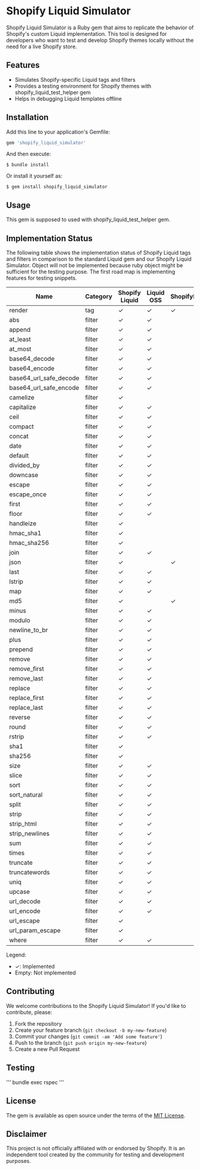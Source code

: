 # Shopify Liquid Simulator

Shopify Liquid Simulator is a Ruby gem that aims to replicate the behavior of Shopify's custom Liquid implementation. This tool is designed for developers who want to test and develop Shopify themes locally without the need for a live Shopify store.

## Features

- Simulates Shopify-specific Liquid tags and filters
- Provides a testing environment for Shopify themes with shopify_liquid_test_helper gem
- Helps in debugging Liquid templates offline

## Installation

Add this line to your application's Gemfile:

```ruby
gem 'shopify_liquid_simulator'
```

And then execute:

```
$ bundle install
```

Or install it yourself as:

```
$ gem install shopify_liquid_simulator
```

## Usage

This gem is supposed to used with shopify_liquid_test_helper gem. 


## Implementation Status

The following table shows the implementation status of Shopify Liquid tags and filters in comparison to the standard Liquid gem and our Shopify Liquid Simulator.
Object will not be implemented because ruby object might be sufficient for the testing purpose.
The first road map is implementing features for testing snippets.

| Name | Category | Shopify Liquid | Liquid OSS | ShopifyLiquidSimulator |
|------|----------|----------------|------------|------------------------|
| render | tag | ✓ | ✓ | ✓ |
| abs | filter | ✓ | ✓ | |
| append | filter | ✓ | ✓ | |
| at_least | filter | ✓ | ✓ | |
| at_most | filter | ✓ | ✓ | |
| base64_decode | filter | ✓ | ✓ | |
| base64_encode | filter | ✓ | ✓ | |
| base64_url_safe_decode | filter | ✓ | ✓ | |
| base64_url_safe_encode | filter | ✓ | ✓ | |
| camelize | filter | ✓ | | |
| capitalize | filter | ✓ | ✓ | |
| ceil | filter | ✓ | ✓ | |
| compact | filter | ✓ | ✓ | |
| concat | filter | ✓ | ✓ | |
| date | filter | ✓ | ✓ | |
| default | filter | ✓ | ✓ | |
| divided_by | filter | ✓ | ✓ | |
| downcase | filter | ✓ | ✓ | |
| escape | filter | ✓ | ✓ | |
| escape_once | filter | ✓ | ✓ | |
| first | filter | ✓ | ✓ | |
| floor | filter | ✓ | ✓ | |
| handleize | filter | ✓ | | |
| hmac_sha1 | filter | ✓ | | |
| hmac_sha256 | filter | ✓ | | |
| join | filter | ✓ | ✓ | |
| json | filter | ✓ | | ✓ |
| last | filter | ✓ | ✓ | |
| lstrip | filter | ✓ | ✓ | |
| map | filter | ✓ | ✓ | |
| md5 | filter | ✓ | | ✓ |
| minus | filter | ✓ | ✓ | |
| modulo | filter | ✓ | ✓ | |
| newline_to_br | filter | ✓ | ✓ | |
| plus | filter | ✓ | ✓ | |
| prepend | filter | ✓ | ✓ | |
| remove | filter | ✓ | ✓ | |
| remove_first | filter | ✓ | ✓ | |
| remove_last | filter | ✓ | ✓ | |
| replace | filter | ✓ | ✓ | |
| replace_first | filter | ✓ | ✓ | |
| replace_last | filter | ✓ | ✓ | |
| reverse | filter | ✓ | ✓ | |
| round | filter | ✓ | ✓ | |
| rstrip | filter | ✓ | ✓ | |
| sha1 | filter | ✓ | | |
| sha256 | filter | ✓ | | |
| size | filter | ✓ | ✓ | |
| slice | filter | ✓ | ✓ | |
| sort | filter | ✓ | ✓ | |
| sort_natural | filter | ✓ | ✓ | |
| split | filter | ✓ | ✓ | |
| strip | filter | ✓ | ✓ | |
| strip_html | filter | ✓ | ✓ | |
| strip_newlines | filter | ✓ | ✓ | |
| sum | filter | ✓ | ✓ | |
| times | filter | ✓ | ✓ | |
| truncate | filter | ✓ | ✓ | |
| truncatewords | filter | ✓ | ✓ | |
| uniq | filter | ✓ | ✓ | |
| upcase | filter | ✓ | ✓ | |
| url_decode | filter | ✓ | ✓ | |
| url_encode | filter | ✓ | ✓ | |
| url_escape | filter | ✓ | | |
| url_param_escape | filter | ✓ | | |
| where | filter | ✓ | ✓ | |

Legend:
- ✓: Implemented
- Empty: Not implemented

## Contributing

We welcome contributions to the Shopify Liquid Simulator! If you'd like to contribute, please:

1. Fork the repository
2. Create your feature branch (`git checkout -b my-new-feature`)
3. Commit your changes (`git commit -am 'Add some feature'`)
4. Push to the branch (`git push origin my-new-feature`)
5. Create a new Pull Request

## Testing
'''
bundle exec rspec
'''

## License

The gem is available as open source under the terms of the [MIT License](https://opensource.org/licenses/MIT).

## Disclaimer

This project is not officially affiliated with or endorsed by Shopify. It is an independent tool created by the community for testing and development purposes.
